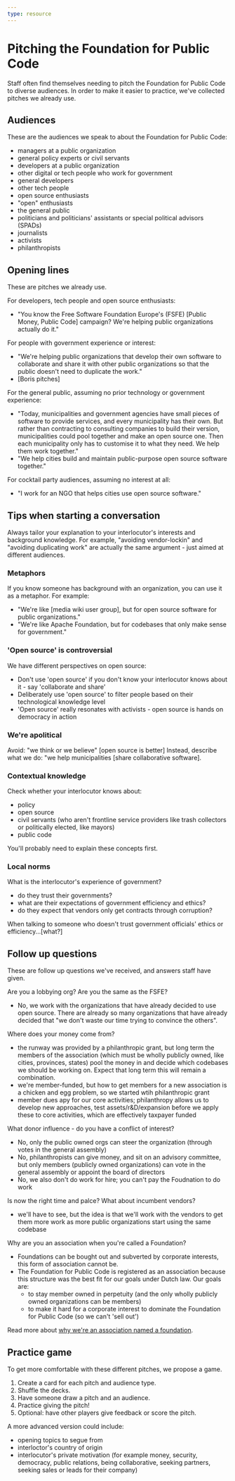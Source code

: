 ```yaml
---
type: resource
---
```


# Pitching the Foundation for Public Code

Staff often find themselves needing to pitch the Foundation for Public Code to diverse audiences. In order to make it easier to practice, we've collected pitches we already use.

## Audiences

These are the audiences we speak to about the Foundation for Public Code:

* managers at a public organization
* general policy experts or civil servants
* developers at a public organization
* other digital or tech people who work for government 
* general developers
* other tech people
* open source enthusiasts
* "open" enthusiasts
* the general public
* politicians and politicians' assistants or special political advisors (SPADs)
* journalists
* activists
* philanthropists

## Opening lines

These are pitches we already use.

For developers, tech people and open source enthusiasts:

* "You know the Free Software Foundation Europe's (FSFE) [Public Money, Public Code] campaign? We're helping public organizations actually do it."

For people with government experience or interest:

* "We're helping public organizations that develop their own software to collaborate and share it with other public organizations so that the public doesn't need to duplicate the work."
* [Boris pitches]

For the general public, assuming no prior technology or government experience:

* "Today, municipalities and government agencies have small pieces of software to provide services, and every municipality has their own. But rather than contracting to consulting companies to build their version, municipalities could pool together and make an open source one. Then each municipality only has to customise it to what they need. We help them work together."
* "We help cities build and maintain public-purpose open source software together."

For cocktail party audiences, assuming no interest at all:

- "I work for an NGO that helps cities use open source software."
  
## Tips when starting a conversation

Always tailor your explanation to your interlocutor's interests and background knowledge. For example, "avoiding vendor-lockin" and "avoiding duplicating work" are actually the same argument - just aimed at different audiences.

### Metaphors 

If you know someone has background with an organization, you can use it as a metaphor.
For example:

* "We're like [media wiki user group], but for open source software for public organizations."
* "We're like Apache Foundation, but for codebases that only make sense for government."

### 'Open source' is controversial

We have different perspectives on open source:

* Don't use 'open source' if you don't know your interlocutor knows about it - say 'collaborate and share'
* Deliberately use 'open source' to filter people based on their technological knowledge level
* 'Open source' really resonates with activists - open source is hands on democracy in action

### We're apolitical

Avoid: "we think or we believe" [open source is better]
Instead, describe what we do: "we help municipalities [share collaborative software].

### Contextual knowledge

Check whether your interlocutor knows about:

* policy
* open source
* civil servants (who aren't frontline service providers like trash collectors or politically elected, like mayors)
* public code

You'll probably need to explain these concepts first.

### Local norms 

What is the interlocutor's experience of government?

* do they trust their governments?
* what are their expectations of government efficiency and ethics?
* do they expect that vendors only get contracts through corruption?

When talking to someone who doesn't trust government officials' ethics or efficiency...[what?]

## Follow up questions

These are follow up questions we've received, and answers staff have given.

Are you a lobbying org? Are you the same as the FSFE?

* No, we work with the organizations that have already decided to use open source. There are already so many organizations that have already decided that "we don't waste our time trying to convince the others".

Where does your money come from?

* the runway was provided by a philanthropic grant, but long term the members of the association (which must be wholly publicly owned, like cities, provinces, states) pool the money in and decide which codebases we should be working on. Expect that long term this will remain a combination.
* we're member-funded, but how to get members for a new association is a chicken and egg problem, so we started wtih philanthropic grant
* member dues apy for our core activities; philanthropy allows us to develop new approaches, test assets/r&D/expansion before we apply these to core activities, which are effectively taxpayer funded

What donor influence - do you have a conflict of interest?

* No, only the public owned orgs can steer the organization (through votes in the general assembly)
* No, philanthropists can give money, and sit on an advisory committee, but only members (publicly owned organizations) can vote in the general assembly or appoint the board of directors
* No, we also don't do work for hire; you can't pay the Foudnation to do work

Is now the right time and palce? What about incumbent vendors?

* we'll have to see, but the idea is that we'll work with the vendors to get them more work as more public organizations start using the same codebase

Why are you an association when you're called a Foundation?

* Foundations can be bought out and subverted by corporate interests, this form of association cannot be.
* The Foundation for Public Code is registered as an association because this structure was the best fit for our goals under Dutch law. Our goals are:
    * to stay member owned in perpetuity (and the only wholly publicly owned organizations can be members)
    * to make it hard for a corporate interest to dominate the Foundation for Public Code (so we can't 'sell out')

Read more about [why we're an association named a foundation](https://github.com/publiccodenet/blog/issues/36).

## Practice game

To get more comfortable with these different pitches, we propose a game.

1. Create a card for each pitch and audience type. 
2. Shuffle the decks.
3. Have someone draw a pitch and an audience.
4. Practice giving the pitch!
5. Optional: have other players give feedback or score the pitch.

A more advanced version could include:

* opening topics to segue from 
* interloctor's country of origin
* interlocutor's private motivation (for example money, security, democracy, public relations, being collaborative, seeking partners, seeking sales or leads for their company)
